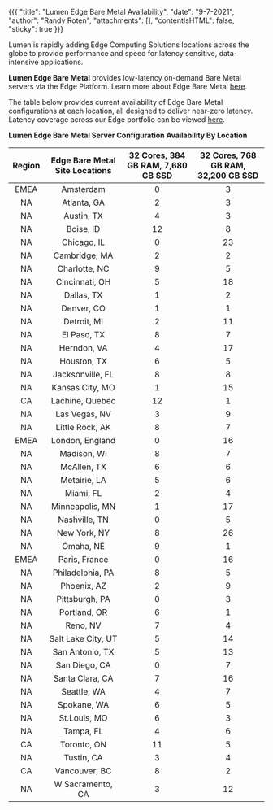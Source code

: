 {{{
  "title": "Lumen Edge Bare Metal Availability",
  "date": "9-7-2021",
  "author": "Randy Roten",
  "attachments": [],
  "contentIsHTML": false,
  "sticky": true
}}}

Lumen is rapidly adding Edge Computing Solutions locations across the globe to provide performance and speed for latency sensitive, data-intensive applications.

**Lumen Edge Bare Metal** provides low-latency on-demand Bare Metal servers via the Edge Platform. Learn more about Edge Bare Metal [here](/edge-computing-solutions/edge-bare-metal/).

The table below provides current availability of Edge Bare Metal configurations at each location, all designed to deliver near-zero latency. Latency coverage across our Edge portfolio can be viewed [here](https://www.lumen.com/en-us/resources/network-maps.html#edge-roadmap).

**Lumen Edge Bare Metal Server Configuration Availability By Location**

**Region**|**Edge Bare Metal Site Locations**|**32 Cores, 384 GB RAM, 7,680 GB SSD**|**32 Cores, 768 GB RAM, 32,200 GB SSD**
:----------:|:----------------------:|:----------------------:|:------------------------------:|
EMEA|Amsterdam|0|3
NA|Atlanta, GA|2|3
NA|Austin, TX|4|3
NA|Boise, ID|12|8
NA|Chicago, IL|0|23
NA|Cambridge, MA|2|2
NA|Charlotte, NC|9|5
NA|Cincinnati, OH|5|18
NA|Dallas, TX|1|2
NA|Denver, CO|1|1
NA|Detroit, MI|2|11
NA|El Paso, TX|8|7
NA|Herndon, VA|4|17
NA|Houston, TX|6|5
NA|Jacksonville, FL|8|8
NA|Kansas City, MO|1|15
CA|Lachine, Quebec|12|1
NA|Las Vegas, NV|3|9
NA|Little Rock, AK|8|7
EMEA|London, England|0|16
NA|Madison, WI|8|7
NA|McAllen, TX|6|6
NA|Metairie, LA|5|6
NA|Miami, FL|2|4
NA|Minneapolis, MN|1|17
NA|Nashville, TN|0|5
NA|New York, NY|8|26
NA|Omaha, NE|9|1
EMEA|Paris, France|0|16
NA|Philadelphia, PA|8|5
NA|Phoenix, AZ|2|9
NA|Pittsburgh, PA|0|3
NA|Portland, OR|6|1
NA|Reno, NV|7|4
NA|Salt Lake City, UT|5|14
NA|San Antonio, TX|5|13
NA|San Diego, CA|0|7
NA|Santa Clara, CA|7|16
NA|Seattle, WA|4|7
NA|Spokane, WA|6|5
NA|St.Louis, MO|6|3
NA|Tampa, FL|4|6
CA|Toronto, ON|11|5
NA|Tustin, CA|3|4
CA|Vancouver, BC|8|2
NA|W Sacramento, CA|3|12
